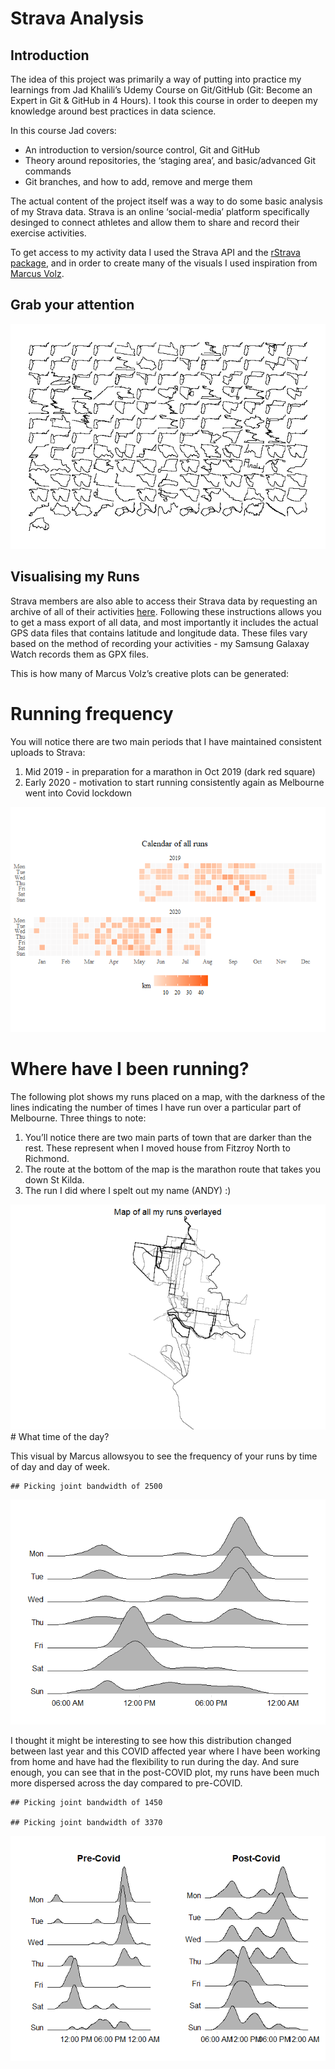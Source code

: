 Strava Analysis
================

## Introduction

The idea of this project was primarily a way of putting into practice my
learnings from Jad Khalili’s Udemy Course on Git/GitHub (Git: Become an
Expert in Git & GitHub in 4 Hours). I took this course in order to
deepen my knowledge around best practices in data science.

In this course Jad covers:

  - An introduction to version/source control, Git and GitHub
  - Theory around repositories, the ‘staging area’, and basic/advanced
    Git commands
  - Git branches, and how to add, remove and merge them

The actual content of the project itself was a way to do some basic
analysis of my Strava data. Strava is an online ‘social-media’ platform
specifically desinged to connect athletes and allow them to share and
record their exercise activities.

To get access to my activity data I used the Strava API and the [rStrava
package](https://github.com/fawda123/rStrava), and in order to create
many of the visuals I used inspiration from [Marcus
Volz](https://github.com/marcusvolz/strava).

## Grab your attention

![](strava-write-up_files/figure-gfm/cars-1.png)<!-- -->

## Visualising my Runs

Strava members are also able to access their Strava data by requesting
an archive of all of their activities
[here](https://support.strava.com/hc/en-us/articles/216918437-Exporting-your-Data-and-Bulk-Export).
Following these instructions allows you to get a mass export of all
data, and most importantly it includes the actual GPS data files that
contains latitude and longitude data. These files vary based on the
method of recording your activities - my Samsung Galaxay Watch records
them as GPX files.

This is how many of Marcus Volz’s creative plots can be generated:

# Running frequency

You will notice there are two main periods that I have maintained
consistent uploads to Strava:

1.  Mid 2019 - in preparation for a marathon in Oct 2019 (dark red
    square)
2.  Early 2020 - motivation to start running consistently again as
    Melbourne went into Covid lockdown

![](strava-write-up_files/figure-gfm/runs-1.png)<!-- -->

# Where have I been running?

The following plot shows my runs placed on a map, with the darkness of
the lines indicating the number of times I have run over a particular
part of Melbourne. Three things to note:

1.  You’ll notice there are two main parts of town that are darker than
    the rest. These represent when I moved house from Fitzroy North to
    Richmond.
2.  The route at the bottom of the map is the marathon route that takes
    you down St Kilda.
3.  The run I did where I spelt out my name (ANDY) :)

![](strava-write-up_files/figure-gfm/map-1.png)<!-- --> \# What time of
the day?

This visual by Marcus allowsyou to see the frequency of your runs by
time of day and day of week.

    ## Picking joint bandwidth of 2500

![](strava-write-up_files/figure-gfm/time%20of%20day-1.png)<!-- -->

I thought it might be interesting to see how this distribution changed
between last year and this COVID affected year where I have been working
from home and have had the flexibility to run during the day. And sure
enough, you can see that in the post-COVID plot, my runs have been much
more dispersed across the day compared to pre-COVID.

    ## Picking joint bandwidth of 1450

    ## Picking joint bandwidth of 3370

![](strava-write-up_files/figure-gfm/pre%20and%20post-1.png)<!-- -->

